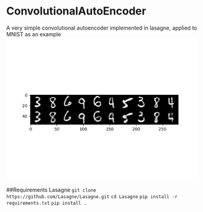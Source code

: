 # ConvolutionalAutoEncoder
A very simple convolutional autoencoder implemented in lasagne, applied to MNIST as an example
![alt text](rec.png)

##Requirements
Lasagne
```git clone https://github.com/Lasagne/Lasagne.git```
```cd Lasagne```
```pip install -r requirements.txt```
```pip install . ```
